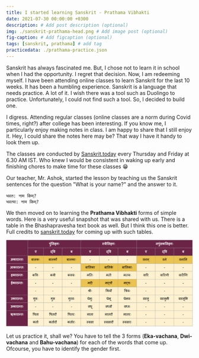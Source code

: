 ```yaml
---
title: I started learning Sanskrit - Prathama Vibhakti 
date: 2021-07-30 00:00:00 +0300
description: # Add post description (optional)
img: ./sanskrit-prathama-head.png # Add image post (optional)
fig-caption: # Add figcaption (optional)
tags: [sanskrit, prathama] # add tag
practicedata: ./prathama-practice.json
---
```


Sanskrit has always fascinated me. But, I chose not to learn it in school when I had the opportunity. I regret that decision. Now, I am redeeming myself.
I have been attending online classes to learn Sanskrit for the last 10 weeks. It has been a humbling experience. Sanskrit is a language that needs practice. A lot of it. I wish there was a tool such as Duolingo to practice. Unfortunately, I could not find such a tool. So, I decided to build one. 

I digress. Attending regular classes (online classes are a norm during Covid times, right?) after college has been interesting. If you know me, I particularly enjoy making notes in class. I am happy to share that I still enjoy it. Hey, I could share the notes here may be? That way I have it handy to look them up.

The classes are conducted by [Sanskrit.today](https://sanskrit.today/course/bhasha-pravesha-1/) every Thursday and Friday at 6.30 AM IST. Who knew I would be consistent in waking up early and finishing chores to make time for these classes :grin:

Our teacher, Mr. Ashok, started the lesson by teaching us the Sanskrit sentences for the question "What is your name?" and the answer to it. 
```
भवत: नाम किम्?
भवत्या: नाम किम्?
```

We then moved on to learning the __Prathama Vibhakti__ forms of simple words. Here is a very useful snapshot that was shared with us. There is a table in the Bhashapravesha text book as well. But I think this one is better. Full credits to [sanskrit.today](https://sanskrit.today/) for coming up with such tables. 

![PrathamaVibhakti](./prathama-table.jpg)

Let us practice it, shall we? You have to tell the 3 forms (__Eka-vachana__, __Dwi-vachana__ and __Bahu-vachana__) for each of the words that come up. Ofcourse, you have to identify the gender first.